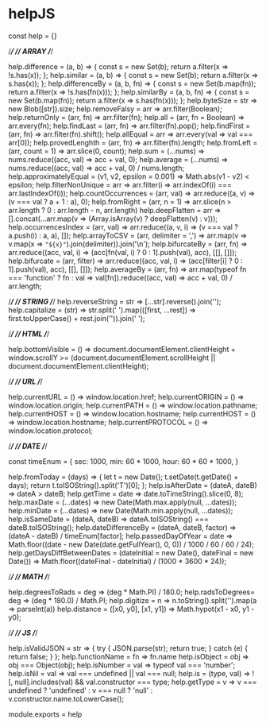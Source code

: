 # helpJS

const help = {}

/***/
// ARRAY
/***/

help.difference = (a, b) => {
    const s = new Set(b);
    return a.filter(x => !s.has(x));
};
help.similar = (a, b) => {
    const s = new Set(b);
    return a.filter(x => s.has(x));
};
help.differenceBy = (a, b, fn) => {
    const s = new Set(b.map(fn));
    return a.filter(x => !s.has(fn(x)));
};
help.similarBy = (a, b, fn) => {
    const s = new Set(b.map(fn));
    return a.filter(x => s.has(fn(x)));
};
help.byteSize = str => new Blob([str]).size;
help.removeFalsy = arr => arr.filter(Boolean);
help.returnOnly = (arr, fn) => arr.filter(fn);
help.all = (arr, fn = Boolean) => arr.every(fn);
help.findLast = (arr, fn) => arr.filter(fn).pop();
help.findFirst = (arr, fn) => arr.filter(fn).shift();
help.allEqual = arr => arr.every(val => val === arr[0]);
help.provedLenghth = (arr, fn) => arr.filter(fn).length;
help.fromLeft = (arr, count = 1) => arr.slice(0, count);
help.sum = (...nums) => nums.reduce((acc, val) => acc + val, 0);
help.average = (...nums) => nums.reduce((acc, val) => acc + val, 0) / nums.length;
help.approximatelyEqual = (v1, v2, epsilon = 0.001) => Math.abs(v1 - v2) < epsilon;
help.filterNonUnique = arr => arr.filter(i => arr.indexOf(i) === arr.lastIndexOf(i));
help.countOccurrences = (arr, val) => arr.reduce((a, v) => (v === val ? a + 1 : a), 0);
help.fromRight = (arr, n = 1) => arr.slice(n > arr.length ? 0 : arr.length - n, arr.length)
help.deepFlatten = arr => [].concat(...arr.map(v => (Array.isArray(v) ? deepFlatten(v) : v)));
help.occurrencesIndex = (arr, val) => arr.reduce((a, v, i) => (v === val ? a.push(i) : a, a), []);
help.arrayToCSV = (arr, delimiter = ',') => arr.map(v => v.map(x => `"${x}"`).join(delimiter)).join('\n');
help.bifurcateBy = (arr, fn) => arr.reduce((acc, val, i) => (acc[fn(val, i) ? 0 : 1].push(val), acc), [[], []]);
help.bifurcate = (arr, filter) => arr.reduce((acc, val, i) => (acc[filter[i] ? 0 : 1].push(val), acc), [[], []]);
help.averageBy = (arr, fn) =>
    arr.map(typeof fn === 'function' ? fn : val => val[fn]).reduce((acc, val) => acc + val, 0) / arr.length;

/***/
// STRING
/***/
help.reverseString = str => [...str].reverse().join('');
help.capitalize = (str) =>
    str.split(' ').map(([first, ...rest]) => first.toUpperCase() + rest.join('')).join(' ');

/***/
// HTML
/***/

help.bottomVisible = () => document.documentElement.clientHeight + window.scrollY >=
    (document.documentElement.scrollHeight || document.documentElement.clientHeight);

/***/
// URL
/***/

help.currentURL = () => window.location.href;
help.currentORIGIN = () => window.location.origin;
help.currentPATH = () => window.location.pathname;
help.currentHOST = () => window.location.hostname;
help.currentHOST = () => window.location.hostname;
help.currentPROTOCOL = () => window.location.protocol;

/***/
// DATE
/***/

const timeEnum = {
    sec: 1000,
    min: 60 * 1000,
    hour: 60 * 60 * 1000,
}

help.fromToday = (days) => {
    let t = new Date();
    t.setDate(t.getDate() + days);
    return t.toISOString().split('T')[0];
};
help.isAfterDate = (dateA, dateB) => dateA > dateB;
help.getTime = date => date.toTimeString().slice(0, 8);
help.maxDate = (...dates) => new Date(Math.max.apply(null, ...dates));
help.minDate = (...dates) => new Date(Math.min.apply(null, ...dates));
help.isSameDate = (dateA, dateB) => dateA.toISOString() === dateB.toISOString();
help.dateDifferenceBy = (dateA, dateB, factor) => (dateA - dateB) / timeEnum[factor];
help.passedDayOfYear = date => Math.floor((date - new Date(date.getFullYear(), 0, 0)) / 1000 / 60 / 60 / 24);
help.getDaysDiffBetweenDates = 
    (dateInitial = new Date(), dateFinal = new Date()) => Math.floor((dateFinal - dateInitial) / (1000 * 3600 * 24));

/***/
// MATH
/***/

help.degreesToRads = deg => (deg * Math.PI) / 180.0;
help.radsToDegrees= deg => (deg  * 180.0) / Math.PI;
help.digitize = n => n.toString().split('').map(a => parseInt(a))
help.distance = ([x0, y0], [x1, y1]) => Math.hypot(x1 - x0, y1 - y0);

/***/
// JS
/***/

help.isValidJSON = str => {
    try {
      JSON.parse(str);
      return true;
    } catch (e) {
      return false;
    }
};
help.functionName = fn => fn.name
help.isObject = obj => obj === Object(obj);
help.isNumber = val => typeof val === 'number';
help.isNil = val => val === undefined || val === null;
help.is = (type, val) => ![, null].includes(val) && val.constructor === type;
help.getType = v => v === undefined ? 'undefined' : v === null ? 'null' : v.constructor.name.toLowerCase();

module.exports = help
